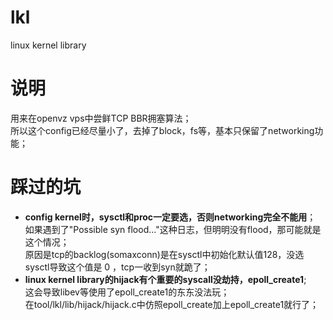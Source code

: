 # lkl
linux kernel library

# 说明
用来在openvz vps中尝鲜TCP BBR拥塞算法；</br>
所以这个config已经尽量小了，去掉了block，fs等，基本只保留了networking功能；

# 踩过的坑
* **config kernel时，sysctl和proc一定要选，否则networking完全不能用**；</br>
如果遇到了"Possible syn flood..."这种日志，但明明没有flood，那可能就是这个情况；</br>
原因是tcp的backlog(somaxconn)是在sysctl中初始化默认值128，没选sysctl导致这个值是 0 ，tcp一收到syn就跪了；
* **linux kernel library的hijack有个重要的syscall没劫持，epoll_create1**;</br>
这会导致libev等使用了epoll_create1的东东没法玩；</br>
在tool/lkl/lib/hijack/hijack.c中仿照epoll_create加上epoll_create1就行了；

